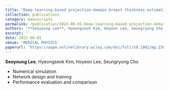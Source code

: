 ```yaml
---
title: "Deep-learning-based projection-domain breast thickness estimation for shape-prior iterative image reconstruction in digital breast tomosynthesis"
collection: publications
category: manuscripts
permalink: /publication/2022-06-01-Deep-learning-based projection-domain breast thickness estimation for shape-prior iterative image reconstruction in digital breast tomosynthesis
authors: '**Seoyoung Lee**, Hyeongseok Kim, Hoyeon Lee, Seungryong Cho'
excerpt: ''
date: 2022-06-01
venue: 'MEDICAL PHYSICS'
paperurl: 'https://aapm.onlinelibrary.wiley.com/doi/full/10.1002/mp.15612'
---
```


**Seoyoung Lee**, Hyeongseok Kim, Hoyeon Lee, Seungryong Cho  
- Numerical simulation
- Network design and training
- Performance evaluation and comparison

